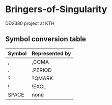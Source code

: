 Bringers-of-Singularity
=======================

DD2380 project at KTH

## Symbol conversion table
| Symbol | Represented by |
|---|---|
| , | ,COMA |
| . | .PERIOD |
| ? | ?QMARK |
| ! | !EXCL |
| SPACE | none |